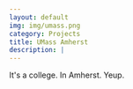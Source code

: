 ```yaml
---
layout: default
img: img/umass.png
category: Projects
title: UMass Amherst
description: |
---
```

 It's a college.  In Amherst.  Yeup.
